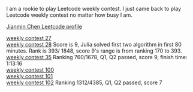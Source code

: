 I am a rookie to play Leetcode weekly contest. I just came back to play Leetcode weekly contest no matter how busy I am. 

[Jianmin Chen Leetcode profile](https://leetcode.com/jianminchen/)<br>

[weekly contest 27](http://juliachencoding.blogspot.com/2017/04/leetcode-weekly-contest-27.html) <br>
[weekly contest 28](http://juliachencoding.blogspot.com/2017/04/leetcode-weekly-contest-28.html) Score is 9, Julia solved first two algorithm in first 80 minutes. Rank is 393/ 1848, score 9's range is  from ranking 170 to 393.<br>
[weekly contest 35](http://juliachencoding.blogspot.com/2017/06/leetcode-weekly-contest-35.html) Ranking 760/1678, Q1, Q2 passed, score 9, finish time: 1:13:16<br>
[weekly contest 100]()<br>
[weekly contest 101]()<br>
[weekly contest 102](http://juliachencoding.blogspot.com/2018/09/leetcode-weekly-contest-102.html) Ranking 1312/4385, Q1, Q2 passed, score 7<br>
